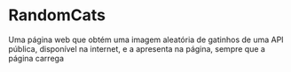 # RandomCats

Uma página web que obtém uma imagem aleatória de gatinhos de uma API pública, disponível na internet, e a apresenta na página, sempre que a página carrega